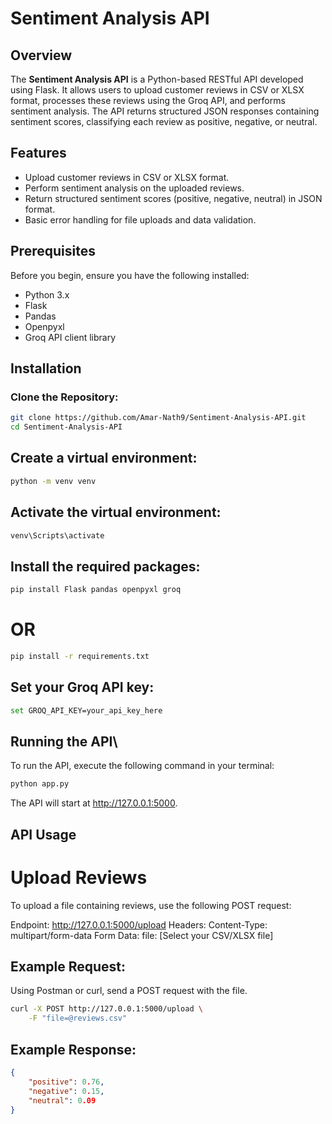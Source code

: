 # Sentiment Analysis API

## Overview
The **Sentiment Analysis API** is a Python-based RESTful API developed using Flask. It allows users to upload customer reviews in CSV or XLSX format, processes these reviews using the Groq API, and performs sentiment analysis. The API returns structured JSON responses containing sentiment scores, classifying each review as positive, negative, or neutral.

## Features
- Upload customer reviews in CSV or XLSX format.
- Perform sentiment analysis on the uploaded reviews.
- Return structured sentiment scores (positive, negative, neutral) in JSON format.
- Basic error handling for file uploads and data validation.

## Prerequisites
Before you begin, ensure you have the following installed:
- Python 3.x
- Flask
- Pandas
- Openpyxl
- Groq API client library

## Installation

### Clone the Repository:

```bash
git clone https://github.com/Amar-Nath9/Sentiment-Analysis-API.git
cd Sentiment-Analysis-API
```
## Create a virtual environment:
```bash
python -m venv venv
```
## Activate the virtual environment:
```bash
venv\Scripts\activate
```
## Install the required packages:
```bash
pip install Flask pandas openpyxl groq

```
# OR
```bash
pip install -r requirements.txt
```
## Set your Groq API key:
```bash
set GROQ_API_KEY=your_api_key_here

```
## Running the API\
To run the API, execute the following command in your terminal:
```bash
python app.py
```
The API will start at http://127.0.0.1:5000.

## API Usage
# Upload Reviews
To upload a file containing reviews, use the following POST request:

Endpoint: http://127.0.0.1:5000/upload
Headers:
Content-Type: multipart/form-data
Form Data:
file: [Select your CSV/XLSX file]
## Example Request:
Using Postman or curl, send a POST request with the file.

```bash
curl -X POST http://127.0.0.1:5000/upload \
    -F "file=@reviews.csv"
```
## Example Response:
```json
{
    "positive": 0.76,
    "negative": 0.15,
    "neutral": 0.09
}
```
